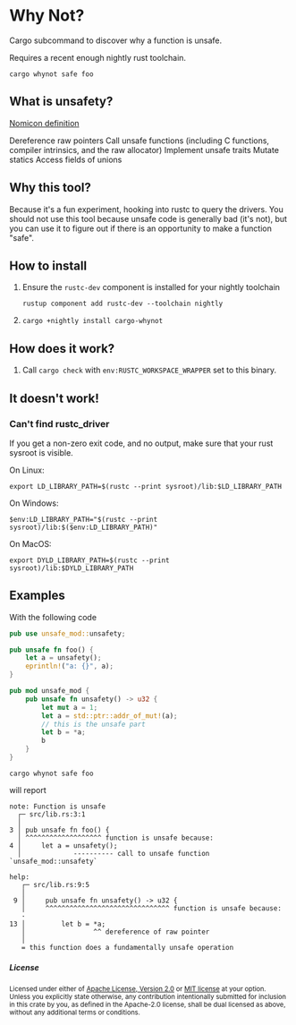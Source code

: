 # Why Not?

Cargo subcommand to discover why a function is unsafe.

Requires a recent enough nightly rust toolchain.

`cargo whynot safe foo`

## What is unsafety?

[Nomicon definition](https://doc.rust-lang.org/nomicon/what-unsafe-does.html)

  Dereference raw pointers
  Call unsafe functions (including C functions, compiler intrinsics, and the raw allocator)
  Implement unsafe traits
  Mutate statics
  Access fields of unions

## Why this tool?

Because it's a fun experiment, hooking into rustc to query the drivers.
You should not use this tool because unsafe code is generally bad (it's not),
but you can use it to figure out if there is an opportunity to make a function "safe".

## How to install

1. Ensure the `rustc-dev` component is installed for your nightly toolchain

   ```text
   rustup component add rustc-dev --toolchain nightly
   ```

2. `cargo +nightly install cargo-whynot`

## How does it work?

  1. Call `cargo check` with `env:RUSTC_WORKSPACE_WRAPPER` set to this binary.

## It doesn't work!

### Can't find rustc_driver

If you get a non-zero exit code, and no output, make sure that your rust sysroot is visible.

On Linux:

```
export LD_LIBRARY_PATH=$(rustc --print sysroot)/lib:$LD_LIBRARY_PATH
```

On Windows:

```
$env:LD_LIBRARY_PATH="$(rustc --print sysroot)/lib:$($env:LD_LIBRARY_PATH)"
```

On MacOS:

```
export DYLD_LIBRARY_PATH=$(rustc --print sysroot)/lib:$DYLD_LIBRARY_PATH
```

## Examples

With the following code

```rust
pub use unsafe_mod::unsafety;

pub unsafe fn foo() {
    let a = unsafety();
    eprintln!("a: {}", a);
}

pub mod unsafe_mod {
    pub unsafe fn unsafety() -> u32 {
        let mut a = 1;
        let a = std::ptr::addr_of_mut!(a);
        // this is the unsafe part
        let b = *a;
        b
    }
}
```

`cargo whynot safe foo`

will report

```
note: Function is unsafe
  ┌─ src/lib.rs:3:1
  │
3 │ pub unsafe fn foo() {
  │ ^^^^^^^^^^^^^^^^^^^ function is unsafe because:
4 │     let a = unsafety();
  │             ---------- call to unsafe function `unsafe_mod::unsafety`

help:
   ┌─ src/lib.rs:9:5
   │
 9 │     pub unsafe fn unsafety() -> u32 {
   │     ^^^^^^^^^^^^^^^^^^^^^^^^^^^^^^^ function is unsafe because:
   ·
13 │         let b = *a;
   │                 ^^ dereference of raw pointer
   │
   = this function does a fundamentally unsafe operation
```


<h5> License </h5>

<sup>
Licensed under either of <a href="LICENSE-APACHE">Apache License, Version
2.0</a> or <a href="LICENSE-MIT">MIT license</a> at your option.
</sup>

<br>

<sub>
Unless you explicitly state otherwise, any contribution intentionally submitted
for inclusion in this crate by you, as defined in the Apache-2.0 license, shall
be dual licensed as above, without any additional terms or conditions.
</sub>

